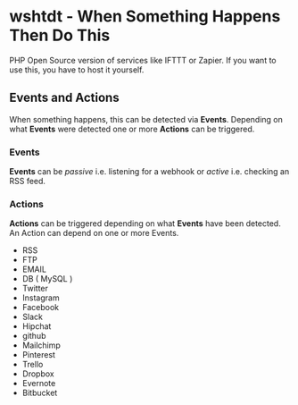 # wshtdt - When Something Happens Then Do This
PHP Open Source version of services like IFTTT or Zapier. If you want to use this, you have to host it yourself.

## Events and Actions
When something happens, this can be detected via **Events**. Depending on what **Events** were detected one or more **Actions** can be triggered. 

### Events
**Events** can be *passive* i.e. listening for a webhook or *active* i.e. checking an RSS feed. 

### Actions
**Actions** can be triggered depending on what **Events** have been detected. An Action can depend on one or more Events.

- RSS
- FTP
- EMAIL
- DB ( MySQL )
- Twitter
- Instagram
- Facebook
- Slack
- Hipchat
- github
- Mailchimp
- Pinterest
- Trello
- Dropbox
- Evernote
- Bitbucket
